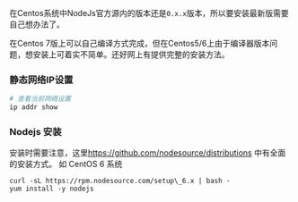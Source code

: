 在Centos系统中NodeJs官方源内的版本还是`0.x.x`版本，所以要安装最新版需要自己想办法了。

在Centos 7版上可以自己编译方式完成，但在Centos5/6上由于编译器版本问题，想安装上可着实不简单。还好网上有提供完整的安装方法。

### 静态网络IP设置

```sh
# 查看当前网络设置
ip addr show
```



### Nodejs 安装

安装时需要注意，这里<https://github.com/nodesource/distributions> 中有全面的安装方式。 如 CentOS 6 系统

```
curl -sL https://rpm.nodesource.com/setup\_6.x | bash -
yum install -y nodejs
```